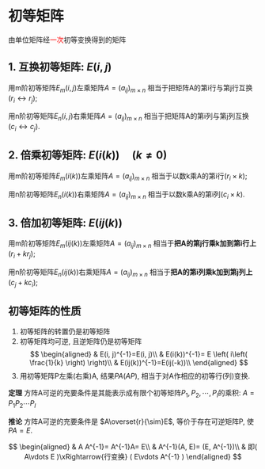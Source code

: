 # 初等矩阵

由单位矩阵经<span style="color:red">一次</span>初等变换得到的矩阵

## 1. 互换初等矩阵: $E(i, j)$

用m阶初等矩阵$E_m(i, j)$左乘矩阵$A=(a_{ij})_{m \times n}$
相当于把矩阵A的第i行与第j行互换$(r_i \leftrightarrow r_j)$;

用n阶初等矩阵$E_n(i, j)$右乘矩阵$A=(a_{ij})_{m \times n}$
相当于把矩阵A的第i列与第j列互换$(c_i \leftrightarrow c_j)$.

## 2. 倍乘初等矩阵: $E(i(k)) \quad (k \not= 0)$

用m阶初等矩阵$E_m(i(k))$左乘矩阵$A=(a_{ij})_{m \times n}$
相当于以数k乘A的第i行$(r_i \times k)$;

用n阶初等矩阵$E_n(i(k))$右乘矩阵$A=(a_{ij})_{m \times n}$
相当于以数k乘A的第i列$(c_i \times k)$.

## 3. 倍加初等矩阵: $E(ij(k))$

用m阶初等矩阵$E_m(ij(k))$左乘矩阵$A=(a_{ij})_{m \times n}$
相当于**把A的第j行乘k加到第i行上**$(r_i + kr_j)$;

用n阶初等矩阵$E_n(ij(k))$右乘矩阵$A=(a_{ij})_{m \times n}$
相当于**把A的第i列乘k加到第j列上**$(c_j + kc_i)$;

## 初等矩阵的性质

1. 初等矩阵的转置仍是初等矩阵
2. 初等矩阵均可逆, 且逆矩阵仍是初等矩阵
   $$
   \begin{aligned}
   	& E(i, j)^{-1}=E(i, j)\\
   	& E(i(k))^{-1}= E \left( i\left( \frac{1}{k} \right) \right)\\
   	& E(ij(k))^{-1}=E(ij(-k))\\
   \end{aligned}
   $$
3. 用初等矩阵P左乘(右乘)A, 结果$PA(AP)$, 相当于对A作相应的初等行(列)变换.

**定理**
方阵A可逆的充要条件是其能表示成有限个初等矩阵$P_1, P_2, \cdots, P_l$的乘积: $A= P_1 P_2 \cdots P_l$

**推论**
方阵A可逆的充要条件是 $A\overset{r}{\sim}E$, 等价于存在可逆矩阵P, 使$PA=E$.

$$
\begin{aligned}
	& A A^{-1}= A^{-1}A= E\\
	& A^{-1}(A, E)= (E, A^{-1})\\
	& 即( A\vdots E )\xRightarrow{行变换} ( E\vdots A^{-1} )
\end{aligned}
$$

